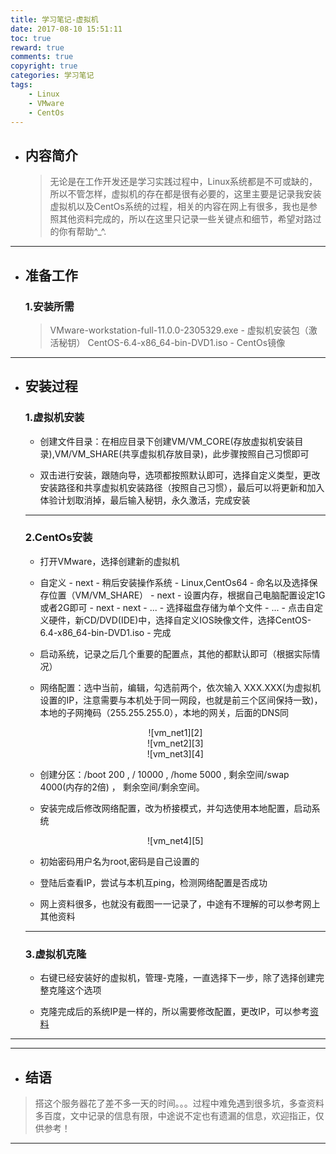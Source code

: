 ```yaml
---
title: 学习笔记-虚拟机
date: 2017-08-10 15:51:11
toc: true
reward: true
comments: true
copyright: true
categories: 学习笔记
tags:
	- Linux
	- VMware
	- CentOs
---
```


-  ## 内容简介

	> 无论是在工作开发还是学习实践过程中，Linux系统都是不可或缺的，所以不管怎样，虚拟机的存在都是很有必要的，这里主要是记录我安装虚拟机以及CentOs系统的过程，相关的内容在网上有很多，我也是参照其他资料完成的，所以在这里只记录一些关键点和细节，希望对路过的你有帮助^_^.

---

<!-- more -->

-  ## 准备工作

	### 1.安装所需

	> VMware-workstation-full-11.0.0-2305329.exe - 虚拟机安装包（激活秘钥）
	> CentOS-6.4-x86_64-bin-DVD1.iso - CentOs镜像

---

-  ## 安装过程

	### 1.虚拟机安装

	- 创建文件目录：在相应目录下创建VM/VM_CORE(存放虚拟机安装目录),VM/VM_SHARE(共享虚拟机存放目录)，此步骤按照自己习惯即可

	- 双击进行安装，跟随向导，选项都按照默认即可，选择自定义类型，更改安装路径和共享虚拟机安装路径（按照自己习惯），最后可以将更新和加入体验计划取消掉，最后输入秘钥，永久激活，完成安装

	---

	### 2.CentOs安装

	- 打开VMware，选择创建新的虚拟机

	- 自定义 - next - 稍后安装操作系统 - Linux,CentOs64 - 命名以及选择保存位置（VM/VM_SHARE） - next - 设置内存，根据自己电脑配置设定1G或者2G即可 - next - next - ... - 选择磁盘存储为单个文件 - ... - 点击自定义硬件，新CD/DVD(IDE)中，选择自定义IOS映像文件，选择CentOS-6.4-x86_64-bin-DVD1.iso - 完成

	- 启动系统，记录之后几个重要的配置点，其他的都默认即可（根据实际情况）

	- 网络配置：选中当前，编辑，勾选前两个，依次输入 XXX.XXX(为虚拟机设置的IP，注意需要与本机处于同一网段，也就是前三个区间保持一致)，本地的子网掩码（255.255.255.0），本地的网关，后面的DNS同

	<center>![vm_net1][2]</center>
	<center>![vm_net2][3]</center>
	<center>![vm_net3][4]</center>

	- 创建分区：/boot 200 , / 10000 , /home 5000 , 剩余空间/swap 4000(内存的2倍) ， 剩余空间/剩余空间。

	- 安装完成后修改网络配置，改为桥接模式，并勾选使用本地配置，启动系统
	<center>![vm_net4][5]</center>

	- 初始密码用户名为root,密码是自己设置的

	- 登陆后查看IP，尝试与本机互ping，检测网络配置是否成功

	- 网上资料很多，也就没有截图一一记录了，中途有不理解的可以参考网上其他资料

	---

	### 3.虚拟机克隆

	- 右键已经安装好的虚拟机，管理-克隆，一直选择下一步，除了选择创建完整克隆这个选项

	- 克隆完成后的系统IP是一样的，所以需要修改配置，更改IP，可以参考[资料][1]

---



---

- ## 结语

> 搭这个服务器花了差不多一天的时间。。。过程中难免遇到很多坑，多查资料多百度，文中记录的信息有限，中途说不定也有遗漏的信息，欢迎指正，仅供参考！

---

[1]: http://www.linuxidc.com/Linux/2012-12/76248.htm
[2]: http://ou36vgj5u.bkt.clouddn.com/image/blog/VM/vm_net1.png
[3]: http://ou36vgj5u.bkt.clouddn.com/image/blog/VM/vm_net2.png
[4]: http://ou36vgj5u.bkt.clouddn.com/image/blog/VM/vm_net3.png
[5]: http://ou36vgj5u.bkt.clouddn.com/image/blog/VM/vm_net4.png
